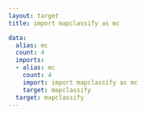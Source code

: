 ```yaml
---
layout: target
title: import mapclassify as mc

data:
  alias: mc
  count: 4
  imports:
  - alias: mc
    count: 4
    import: import mapclassify as mc
    target: mapclassify
  target: mapclassify
---
```

